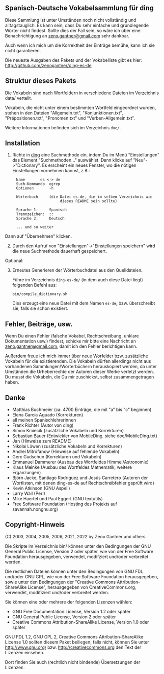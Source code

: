 Spanisch-Deutsche Vokabelsammlung für ding
------------------------------------------

Diese Sammlung ist unter Umständen noch nicht vollständig und alltagstauglich.
Es kann sein, dass Du sehr einfache und grundlegende Wörter nicht
findest. Sollte dies der Fall sein, so wäre ich über eine Benachrichtigung
an zeno.gantner@gmail.com sehr dankbar.

Auch wenn ich mich um die Korrektheit der Einträge bemühe, kann ich sie nicht
garantieren.


Die neueste Ausgaben des Pakets und der Vokabelliste gibt es hier:
http://github.com/zenogantner/ding-es-de



Struktur dieses Pakets
----------------------

Die Vokabeln sind nach Wortfeldern in verschiedene Dateien im Verzeichnis
data/ verteilt.

Vokabeln, die nicht unter einem bestimmten Wortfeld eingeordnet wurden,
stehen in den Dateien "Allgemein.txt", "Konjunktionen.txt", "Präpositionen.txt",
"Pronomen.txt" und "Verben-Allgemein.txt".

Weitere Informationen befinden sich im Verzeichnis `doc/`.


Installation
------------

1. Richte in [ding](https://www-user.tu-chemnitz.de/~fri/ding/) eine Suchmethode ein, indem Du im Menü "Einstellungen"
   das Element "Suchmethoden..." auswählst. Dann klicke auf "Neu"->"Dictionary".
   Es erscheint ein neues Fenster, wo die nötigen Einstellungen vornehmen
   kannst, z.B.:

```
     Name		es <-> de
     Such-Kommando	egrep
     Optionen		-h

     Wörterbuch		(die Datei es-de, die im selben Verzeichnis wie
                         dieses README sein sollte)

     Sprache 1:		Spanisch
     Trennzeichen:	::
     Sprache 2:		Deutsch

     ... und so weiter
```

   Dann auf "Übernehmen" klicken.

2. Durch den Aufruf von "Einstellungen"->"Einstellungen speichern" wird die neue Suchmethode dauerhaft gespeichert.

Optional:

3. Erneutes Generieren der Wörterbuchdatei aus den Quelldateien.

   Führe im Verzeichnis `ding-es-de/` (in dem auch diese Datei liegt)
   folgenden Befehl aus:

   `bin/compile_dictionary.sh`

   Dies erzeugt eine neue Datei mit dem Namen `es-de`, bzw. überschreibt sie, falls sie schon existiert.


Fehler, Beiträge, usw.
----------------------

Wenn Du einen Fehler (falsche Vokabel, Rechtschreibung, unklare Dokumentation usw.) findest, schicke mir bitte eine Nachricht an zeno.gantner@gmail.com, damit ich den Fehler berichtigen kann.

Außerdem freue ich mich immer über neue Worfelder bzw. zusätzliche Vokabeln für die existierenden.
Die Vokabeln dürfen allerdings nicht aus vorhandenen Sammlungen/Wörterbüchern herauskopiert werden, da unter Umständen die Urheberrechte der Autoren dieser Werke verletzt werden.
Du musst die Vokabeln, die Du mir zuschickst, selbst zusammengetragen haben.


Danke
-----

 - Matthias Buchmeier (ca. 4700 Einträge, die mit "a" bis "c" beginnen)
 - Elena García Aguado (Korrekturen)
 - all meinen Spanischlehrerinnen
 - Frank Richter (Autor von ding)
 - Simon Kmiecik (zusätzliche Vokabeln und Korrekturen)
 - Sebastian Bauer (Entwickler von MobileDing, siehe doc/MobileDing.txt)
 - Jan (Hinweise zum README)
 - Nikolai Löwen (zusätzliche Vokabeln und Korrekturen)
 - Andrei Mitrofanow (Hinweise auf fehlende Vokabeln)
 - Gero Gudschun (Korrekturen und Vokabeln)
 - Emmanuel Dammerer (Ausbau des Wortfeldes Himmel/Astronomie)
 - Klaus Meinke (Ausbau des Wortfeldes Mathematik, weitere Ergänzungen)
 - Björn Jacke, Santiago Rodríguez und Jesús Carretero (Autoren der Wortlisten, mit denen ding-es-de auf Rechtschreibfehler geprüft wird)
 - Kevin Atkinson (GNU Aspell)
 - Larry Wall (Perl)
 - Mike Haertel und Paul Eggert (GNU textutils)
 - Free Software Foundation (Hosting des Projekts auf savannah.nongnu.org)


Copyright-Hinweis
-----------------

(C) 2003, 2004, 2005, 2006, 2021, 2022 by Zeno Gantner and others

Die Skripte im Verzeichnis bin/ können unter den Bedingungen der GNU General
Public License, Version 2 oder später, wie von der Free Software Foundation
herausgegeben, verwendet, modifziert und/oder verbreitet werden.

Die restlichen Dateien können unter den Bedingungen von GNU FDL und/oder
GNU GPL, wie von der Free Software Foundation herausgegeben, sowie unter
den Bedingungen der "Creative Commons Attribution-ShareAlike License",
herausgegeben von CreativeCommons.org, verwendet, modifiziert und/oder
verbreitet werden.

Sie können eine oder mehrere der folgenden Lizenzen wählen:
 * GNU Free Documentation License, Version 1.2 oder später
 * GNU General Public License, Version 2 oder später
 * Creative Commons Attribution-ShareAlike License, Version 1.0 oder später

GNU FDL 1.2, GNU GPL 2, Creative Commons Attribution-ShareAlike License  1.0
sollten diesem Paket beiliegen, falls nicht, können Sie unter
http://www.gnu.org/ bzw. http://creativecommons.org den Text der Lizenzen
einsehen.

Dort finden Sie auch (rechtlich nicht bindende) Übersetzungen der Lizenzen.

